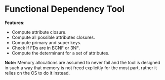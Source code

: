 # Functional Dependency Tool
**Features:**
- Compute attribute closure.
- Compute all possible attributes closures.
- Compute primary and super keys.
- Check if FDs are in BCNF or 3NF.
- Compute the determinant for a set of attributes.

**Note:** Memory allocations are assumed to never fail and the tool is designed in such a way that memory is not freed explicitly for the most part, rather it relies on the OS to do it instead.
